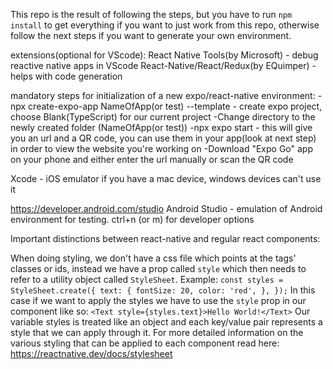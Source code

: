 This repo is the result of following the steps, but you have to run `npm install` to get everything if you want to just work from this repo, otherwise follow the next steps if you want to generate your own environment.

extensions(optional for VScode):
React Native Tools(by Microsoft) - debug reactive native apps in VScode
React-Native/React/Redux(by EQuimper) - helps with code generation

mandatory steps for initialization of a new expo/react-native environment:
-npx create-expo-app NameOfApp(or test) --template - create expo project, choose Blank(TypeScript) for our current project
-Change directory to the newly created folder (NameOfApp(or test))
-npx expo start - this will give you an url and a QR code, you can use them in your app(look at next step) in order to view the website you're working on
-Download "Expo Go" app on your phone and either enter the url manually or scan the QR code


Xcode - iOS emulator if you have a mac device, windows devices can't use it

https://developer.android.com/studio
Android Studio - emulation of Android environment for testing.
ctrl+n (or m) for developer options

Important distinctions between react-native and regular react components:

When doing styling, we don't have a css file which points at the tags' classes or ids, instead we have a prop called `style` which then needs to refer to a utility object called `StyleSheet`.
Example:
`const styles = StyleSheet.create({
  text: {
    fontSize: 20,
    color: 'red',
  },
});`
In this case if we want to apply the styles we have to use the `style` prop in our component like so:
`<Text style={styles.text}>Hello World!</Text>`
Our variable styles is treated like an object and each key/value pair represents a style that we can apply through it.
For more detailed information on the various styling that can be applied to each component read here:
https://reactnative.dev/docs/stylesheet
